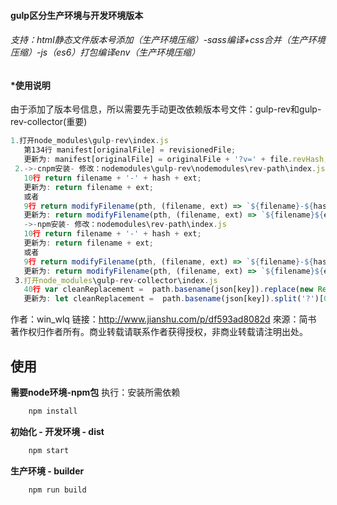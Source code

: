 #### gulp区分生产环境与开发环境版本
###### 支持：html静态文件版本号添加（生产环境压缩）-sass编译+css合并（生产环境压缩）-js（es6）打包编译env（生产环境压缩）
#### *使用说明
 由于添加了版本号信息，所以需要先手动更改依赖版本号文件：gulp-rev和gulp-rev-collector(重要)
 ``` javascript
 1.打开node_modules\gulp-rev\index.js
    第134行 manifest[originalFile] = revisionedFile;
    更新为: manifest[originalFile] = originalFile + '?v=' + file.revHash;
  2.->-cnpm安装- 修改：nodemodules\gulp-rev\nodemodules\rev-path\index.js
    10行 return filename + '-' + hash + ext;
    更新为: return filename + ext;
    或者
    9行 return modifyFilename(pth, (filename, ext) => `${filename}-${hash}${ext}`);
    更新为: return modifyFilename(pth, (filename, ext) => `${filename}${ext}`);
    ->-npm安装- 修改：nodemodules\rev-path\index.js
    10行 return filename + '-' + hash + ext;
    更新为: return filename + ext;
    或者
    9行 return modifyFilename(pth, (filename, ext) => `${filename}-${hash}${ext}`);
    更新为: return modifyFilename(pth, (filename, ext) => `${filename}${ext}`);
  3.打开node_modules\gulp-rev-collector\index.js
    40行 var cleanReplacement =  path.basename(json[key]).replace(new RegExp( opts.revSuffix ), '' );
    更新为: let cleanReplacement =  path.basename(json[key]).split('?')[0];
```
作者：win_wlq
链接：http://www.jianshu.com/p/df593ad8082d
來源：简书
著作权归作者所有。商业转载请联系作者获得授权，非商业转载请注明出处。
## 使用
**需要node环境-npm包**
  执行：安装所需依赖
``` javascript
    npm install
```

**初始化 - 开发环境 - dist**
``` javascript
    npm start
```

**生产环境 - builder**
``` javascript
    npm run build
```
